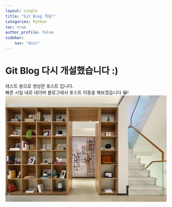 ```yaml
---
layout: single
title: "Git Blog 개설!"
categories: Python
toc: true
author_profile: false
sidebar:
    nav: "docs"
---
```


# Git Blog 다시 개설했습니다 :)
테스트 용으로 생성한 포스트 입니다.<br>
빠른 시일 내로 네이버 블로그에서 포스트 이동을 해보겠습니다 😁!
![이미지](../images/2023-04-15-1/zoom_background.jpg)
